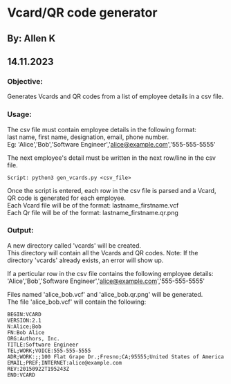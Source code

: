 # Vcard/QR code generator
## By: Allen K
## 14.11.2023

### Objective:
	
Generates Vcards and QR codes from a list of employee details in a csv file.

### Usage:

The csv file must contain employee details in the following format:\
	last name, first name, designation, email, phone number.\
Eg: 'Alice','Bob','Software Engineer','alice@example.com','555-555-5555'

The next employee's detail must be written in the next row/line in the csv file.
	
	Script: python3 gen_vcards.py <csv_file>

Once the script is entered, each row in the csv file is parsed and a Vcard, QR code is generated for each employee.\
Each Vcard file will be of the format: lastname_firstname.vcf\
Each Qr file will be of the format: lastname_firstname.qr.png

### Output:

A new directory called 'vcards' will be created.\
This directory will contain all the Vcards and QR codes.
Note: If the directory 'vcards' already exists, an error will show up.
	
If a perticular row in the csv file contains the following employee details:\
	'Alice','Bob','Software Engineer','alice@example.com','555-555-5555'
	
Files named 'alice_bob.vcf' and 'alice_bob.qr.png' will be generated.\
The file 'alice_bob.vcf' will contain the following:

	BEGIN:VCARD
	VERSION:2.1
	N:Alice;Bob
	FN:Bob Alice
	ORG:Authors, Inc.
	TITLE:Software Engineer
	TEL;WORK;VOICE:555-555-5555
	ADR;WORK:;;100 Flat Grape Dr.;Fresno;CA;95555;United States of America
	EMAIL;PREF;INTERNET:alice@example.com
	REV:20150922T195243Z
	END:VCARD
	

	   
